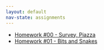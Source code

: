 ```yaml
---
layout: default
nav-state: assignments
---
```



* [Homework #00 - Survey, Piazza](assignments/00.html)
* [Homework #01 - Bits and Snakes](assignments/01.html)
